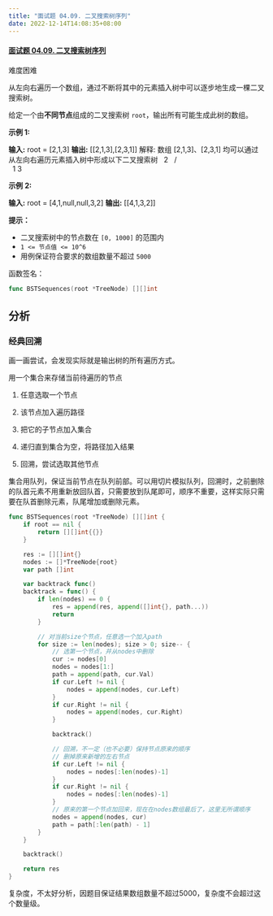 ```yaml
---
title: "面试题 04.09. 二叉搜索树序列"
date: 2022-12-14T14:08:35+08:00
---
```


#### [面试题 04.09. 二叉搜索树序列](https://leetcode.cn/problems/bst-sequences-lcci/)

难度困难

从左向右遍历一个数组，通过不断将其中的元素插入树中可以逐步地生成一棵二叉搜索树。

给定一个由**不同节点**组成的二叉搜索树 `root`，输出所有可能生成此树的数组。

**示例 1:**

**输入:** root = [2,1,3]
**输出:** [[2,1,3],[2,3,1]]
解释: 数组 [2,1,3]、[2,3,1] 均可以通过从左向右遍历元素插入树中形成以下二叉搜索树
   2
  / \
  1 3

**示例** **2:**

**输入:** root = [4,1,null,null,3,2]
**输出:** [[4,1,3,2]]

**提示：**

- 二叉搜索树中的节点数在 `[0, 1000]` 的范围内
- `1 <= 节点值 <= 10^6`
- 用例保证符合要求的数组数量不超过 `5000`

函数签名：

```go
func BSTSequences(root *TreeNode) [][]int
```

## 分析

### 经典回溯

画一画尝试，会发现实际就是输出树的所有遍历方式。

用一个集合来存储当前待遍历的节点

1. 任意选取一个节点
  
2. 该节点加入遍历路径
  
3. 把它的子节点加入集合
  
4. 递归直到集合为空，将路径加入结果
  
5. 回溯，尝试选取其他节点
  
集合用队列，保证当前节点在队列前部。可以用切片模拟队列，回溯时，之前删除的队首元素不用重新放回队首，只需要放到队尾即可，顺序不重要，这样实际只需要在队首删除元素，队尾增加或删除元素。

```go
func BSTSequences(root *TreeNode) [][]int {
    if root == nil {
        return [][]int{{}}
    }

    res := [][]int{}
    nodes := []*TreeNode{root}
    var path []int

    var backtrack func()
    backtrack = func() {
        if len(nodes) == 0 {
            res = append(res, append([]int{}, path...))
            return
        }

        // 对当前size个节点，任意选一个加入path
        for size := len(nodes); size > 0; size-- {
            // 选第一个节点，并从nodes中删除
            cur := nodes[0]
            nodes = nodes[1:]
            path = append(path, cur.Val)
            if cur.Left != nil {
                nodes = append(nodes, cur.Left)
            }
            if cur.Right != nil {
                nodes = append(nodes, cur.Right)
            }

            backtrack()

            // 回溯，不一定（也不必要）保持节点原来的顺序
            // 删掉原来新增的左右节点
            if cur.Left != nil {
                nodes = nodes[:len(nodes)-1]
            }
            if cur.Right != nil {
                nodes = nodes[:len(nodes)-1]
            }
            // 原来的第一个节点加回来，现在在nodes数组最后了，这里无所谓顺序
            nodes = append(nodes, cur) 
            path = path[:len(path) - 1]
        }
    }

    backtrack()

    return res
}
```

复杂度，不太好分析，因题目保证结果数组数量不超过5000，复杂度不会超过这个数量级。
